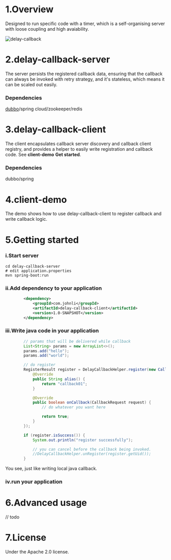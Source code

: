 
# 1.Overview

Designed to run specific code with a timer, which is a self-organising server with loose coupling and high avaiability.

![delay-callback](https://user-images.githubusercontent.com/1615053/45608444-715ae880-ba85-11e8-8484-22494f1259a2.png)

# 2.delay-callback-server
The server persists the registered callback data, ensuring that the callback can always be invoked with retry strategy, and it's stateless, which means it can be scaled out easily.

### Dependencies
[dubbo](http://dubbo.apache.org/en-us)/spring cloud/zookeeper/redis

# 3.delay-callback-client
The client encapsulates callback server discovery and callback client registry, and provides a helper to easily write registration and callback code. See **client-demo** **Get started**.

### Dependencies
dubbo/spring

# 4.client-demo
The demo shows how to use delay-callback-client to register callback and write callback logic.

# 5.Getting started
### i.Start server
```
cd delay-callback-server
# edit application.properties
mvn spring-boot:run
```

### ii.Add dependency to your application
```xml
        <dependency>
            <groupId>com.johnli</groupId>
            <artifactId>delay-callback-client</artifactId>
            <version>1.0-SNAPSHOT</version>
        </dependency>
```
### iii.Write java code in your application
```java
        // params that will be delivered while callback
        List<String> params = new ArrayList<>();
        params.add("hello");
        params.add("world");

        // do register
        RegisterResult register = DelayCallbackHelper.register(new CallbackParam(params, 10), new DelayCallback() {
            @Override
            public String alias() {
                return "callback01";
            }

            @Override
            public boolean onCallback(CallbackRequest request) {
                // do whatever you want here

                return true;
            }
        });

        if (register.isSuccess()) {
            System.out.println("register successfully");

            // you can cancel before the callback being invoked.
            //DelayCallbackHelper.unRegister(register.getUid());
        }
```
You see, just like writing local java callback.

### iv.run your application

# 6.Advanced usage
// todo

# 7.License
Under the Apache 2.0 license.
